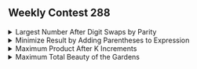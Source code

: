 ## Weekly Contest 288
<details><summary>Largest Number After Digit Swaps by Parity</summary>
  
    You are given a positive integer num. You may swap any two digits of num that have the same parity 
    (i.e. both odd digits or both even digits).

    Return the largest possible value of num after any number of swaps.
```java
class Solution {
    public int largestInteger(int num) {
        List<Integer> even=new ArrayList<>();
        List<Integer> odd=new ArrayList<>();
        int k=num;
        while(k>0){
            int r=k%10;
            if(r%2==0) even.add(r);
            else odd.add(r);
            k=k/10;
        }
        Collections.sort(even);
        Collections.sort(odd);
        int i=0,j=0;
        int sum=0;
        k=num;
        while(k>0){
            int r=k%10;
            if(r%2==0){
                sum=sum*10+even.get(j++);
            }
            else{
                sum=sum*10+odd.get(i++);
            }
            k=k/10;
        }
        k=sum;
        //System.out.println("sum="+sum);
        sum=0;
        while(num>0){
            sum=sum*10+k%10;
            k=k/10;
            num=num/10;
        }
        return sum;
        
    }
}
```


</details>
<details><summary>Minimize Result by Adding Parentheses to Expression</summary></details>
<details><summary>Maximum Product After K Increments</summary>
  
    You are given an array of non-negative integers nums and an integer k. 
    In one operation, you may choose any element from nums and increment it by 1.

    Return the maximum product of nums after at most k operations. 
    Since the answer may be very large, return it modulo 109 + 7.
```java
class Solution {
    public int maximumProduct(int[] nums, int k) {
        PriorityQueue<Integer> que=new PriorityQueue<>();
        int mod=1000000007;
        for(int val:nums){
            que.add(val);
        }
        while(k>0){
            int top=que.poll();
            que.add(top+1);
            k--;
        }
        long multi=1;
        while(!que.isEmpty()){
            multi=((multi%mod)*que.poll())%mod;
        }
        return (int)multi%mod;
    }
}
```
</details>
<details><summary>Maximum Total Beauty of the Gardens</summary></details>
